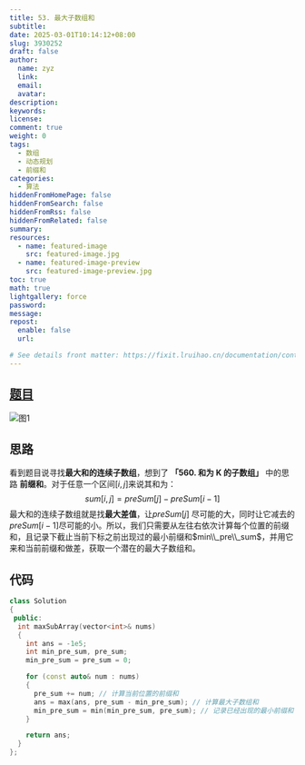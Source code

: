 ```yaml
---
title: 53. 最大子数组和
subtitle:
date: 2025-03-01T10:14:12+08:00
slug: 3930252
draft: false
author:
  name: zyz
  link:
  email:
  avatar:
description:
keywords:
license:
comment: true
weight: 0
tags:
  - 数组
  - 动态规划
  - 前缀和
categories:
  - 算法
hiddenFromHomePage: false
hiddenFromSearch: false
hiddenFromRss: false
hiddenFromRelated: false
summary:
resources:
  - name: featured-image
    src: featured-image.jpg
  - name: featured-image-preview
    src: featured-image-preview.jpg
toc: true
math: true
lightgallery: force
password:
message:
repost:
  enable: false
  url:

# See details front matter: https://fixit.lruihao.cn/documentation/content-management/introduction/#front-matter
---
```


## [题目](https://leetcode.cn/problems/maximum-subarray/?envType=study-plan-v2&envId=top-100-liked)

![图1](/PostsImgs/LeetCode/53/question.png)

## 思路

看到题目说寻找**最大和的连续子数组**，想到了 **「560. 和为 K 的子数组」** 中的思路 **前缀和**。对于任意一个区间$[i, j]$来说其和为：
$$
sum[i, j] = preSum[j] - preSum[i - 1]
$$
最大和的连续子数组就是找**最大差值**，让$preSum[j]$ 尽可能的大，同时让它减去的$preSum[i - 1]$尽可能的小。所以，我们只需要从左往右依次计算每个位置的前缀和，且记录下截止当前下标之前出现过的最小前缀和$min\\_pre\\_sum$，并用它来和当前前缀和做差，获取一个潜在的最大子数组和。

## 代码

```cpp
class Solution
{
 public:
  int maxSubArray(vector<int>& nums)
  {
    int ans = -1e5;
    int min_pre_sum, pre_sum;
    min_pre_sum = pre_sum = 0;

    for (const auto& num : nums)
    {
      pre_sum += num; // 计算当前位置的前缀和
      ans = max(ans, pre_sum - min_pre_sum); // 计算最大子数组和
      min_pre_sum = min(min_pre_sum, pre_sum); // 记录已经出现的最小前缀和
    }

    return ans;
  }
};
```

